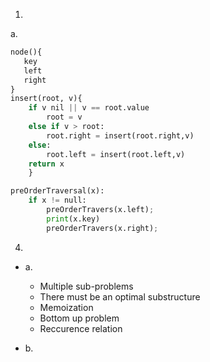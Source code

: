
1.
a.
```py
node(){
   key
   left
   right
}
insert(root, v){
    if v nil || v == root.value
        root = v
    else if v > root:
        root.right = insert(root.right,v)
    else:
        root.left = insert(root.left,v)
    return x
    }
```

```py
preOrderTraversal(x):
    if x != null:
        preOrderTravers(x.left);
        print(x.key)
        preOrderTravers(x.right);

```

4.

- a. 
    - Multiple sub-problems
    - There must be an optimal substructure
    - Memoization
    - Bottom up problem 
    - Reccurence relation

- b. 
